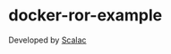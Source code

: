 # docker-ror-example

Developed by [Scalac](https://scalac.io/?utm_source=scalac_github&utm_campaign=scalac1&utm_medium=web)
